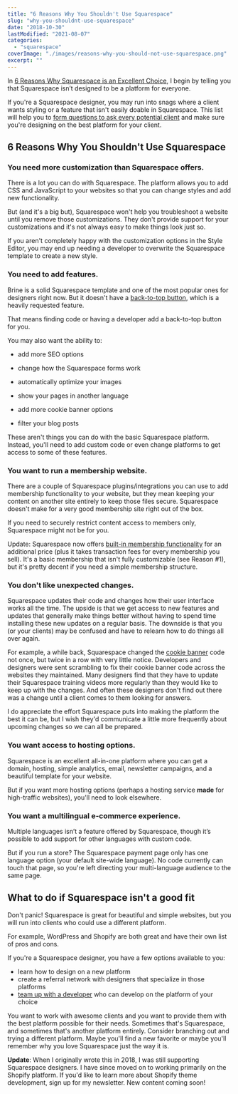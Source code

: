 ```yaml
---
title: "6 Reasons Why You Shouldn't Use Squarespace"
slug: "why-you-shouldnt-use-squarespace"
date: "2018-10-30"
lastModified: "2021-08-07"
categories: 
  - "squarespace"
coverImage: "./images/reasons-why-you-should-not-use-squarespace.png"
excerpt: ""
---
```


In [6 Reasons Why Squarespace is an Excellent Choice](https://heathertovey.com/blog/choose-squarespace), I begin by telling you that Squarespace isn’t designed to be a platform for everyone.

If you're a Squarespace designer, you may run into snags where a client wants styling or a feature that isn't easily doable in Squarespace. This list will help you to [form questions to ask every potential client](https://heathertovey.com/blog/before-designing-your-website) and make sure you're designing on the best platform for your client.


## 6 Reasons Why You Shouldn't Use Squarespace

### You need more customization than Squarespace offers.

There is a lot you can do with Squarespace. The platform allows you to add CSS and JavaScript to your websites so that you can change styles and add new functionality.

But (and it's a big but), Squarespace won't help you troubleshoot a website until you remove those customizations. They don't provide support for your customizations and it's not always easy to make things look just so.

If you aren't completely happy with the customization options in the Style Editor, you may end up needing a developer to overwrite the Squarespace template to create a new style.

### You need to add features.

Brine is a solid Squarespace template and one of the most popular ones for designers right now. But it doesn't have a [back-to-top button](https://heathertovey.com/blog/floating-back-to-top-button), which is a heavily requested feature.

That means finding code or having a developer add a back-to-top button for you.

You may also want the ability to:

- add more SEO options
    
- change how the Squarespace forms work
    
- automatically optimize your images
    
- show your pages in another language
    
- add more cookie banner options
    
- filter your blog posts
    

These aren't things you can do with the basic Squarespace platform. Instead, you'll need to add custom code or even change platforms to get access to some of these features.

### You want to run a membership website.

There are a couple of Squarespace plugins/integrations you can use to add membership functionality to your website, but they mean keeping your content on another site entirely to keep those files secure. Squarespace doesn't make for a very good membership site right out of the box.

If you need to securely restrict content access to members only, Squarespace might not be for you.

Update: Squarespace now offers [built-in membership functionality](https://www.squarespace.com/ecommerce/membership-sites) for an additional price (plus it takes transaction fees for every membership you sell). It's a basic membership that isn't fully customizable (see Reason #1), but it's pretty decent if you need a simple membership structure.

### You don't like unexpected changes.

Squarespace updates their code and changes how their user interface works all the time. The upside is that we get access to new features and updates that generally make things better without having to spend time installing these new updates on a regular basis. The downside is that you (or your clients) may be confused and have to relearn how to do things all over again.

For example, a while back, Squarespace changed the [cookie banner](https://heathertovey.com/blog/how-to-customize-the-squarespace-cookie-banner) code not once, but twice in a row with very little notice. Developers and designers were sent scrambling to fix their cookie banner code across the websites they maintained. Many designers find that they have to update their Squarespace training videos more regularly than they would like to keep up with the changes. And often these designers don't find out there was a change until a client comes to them looking for answers.

I do appreciate the effort Squarespace puts into making the platform the best it can be, but I wish they'd communicate a little more frequently about upcoming changes so we can all be prepared.

### You want access to hosting options.

Squarespace is an excellent all-in-one platform where you can get a domain, hosting, simple analytics, email, newsletter campaigns, and a beautiful template for your website.

But if you want more hosting options (perhaps a hosting service **made** for high-traffic websites), you'll need to look elsewhere.

### You want a multilingual e-commerce experience.

Multiple languages isn’t a feature offered by Squarespace, though it’s possible to add support for other languages with custom code.

But if you run a store? The Squarespace payment page only has one language option (your default site-wide language). No code currently can touch that page, so you're left directing your multi-language audience to the same page.

## What to do if Squarespace isn't a good fit

Don't panic! Squarespace is great for beautiful and simple websites, but you will run into clients who could use a different platform.

For example, WordPress and Shopify are both great and have their own list of pros and cons.

If you're a Squarespace designer, you have a few options available to you:

- learn how to design on a new platform
- create a referral network with designers that specialize in those platforms
- [team up with a developer](https://heathertovey.com/blog/5-benefits-with-a-developer) who can develop on the platform of your choice

You want to work with awesome clients and you want to provide them with the best platform possible for their needs. Sometimes that's Squarespace, and sometimes that's another platform entirely. Consider branching out and trying a different platform. Maybe you'll find a new favorite or maybe you'll remember why you love Squarespace just the way it is.


**Update**: When I originally wrote this in 2018, I was still supporting Squarespace designers. I have since moved on to working primarily on the Shopify platform. If you'd like to learn more about Shopify theme development, sign up for my newsletter. New content coming soon!